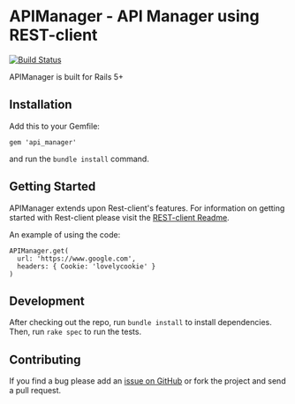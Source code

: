 # APIManager - API Manager using REST-client

[![Build Status](https://travis-ci.org/sealink/api_manager.svg?branch=master)](https://travis-ci.org/sealink/api_manager)

APIManager is built for Rails 5+


## Installation

Add this to your Gemfile:

    gem 'api_manager'

and run the `bundle install` command.


## Getting Started

APIManager extends upon Rest-client's features. For information on getting started with Rest-client please visit the
[REST-client Readme](https://github.com/rest-client/rest-client/blob/master/README.md).


An example of using the code:

    APIManager.get(
      url: 'https://www.google.com',
      headers: { Cookie: 'lovelycookie' }
    )

## Development

After checking out the repo, run `bundle install` to install dependencies. Then, run `rake spec`
to run the tests.


## Contributing

If you find a bug please add an [issue on GitHub](https://github.com/sealink/api_manager/issues)
or fork the project and send a pull request.
